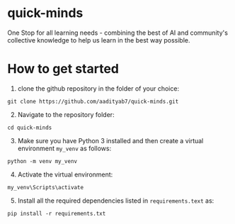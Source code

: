# quick-minds
One Stop for all learning needs - combining the best of AI and community's collective knowledge to help us learn in the best way possible.

# How to get started
1. clone the github repository in the folder of your choice:

`git clone https://github.com/aadityab7/quick-minds.git`

2. Navigate to the repository folder:

`cd quick-minds`

3. Make sure you have Python 3 installed and then create a virtual environment `my_venv` as follows:

`python -m venv my_venv`

4. Activate the virtual environment:

`my_venv\Scripts\activate`

5. Install all the required dependencies listed in `requirements.text` as:

`pip install -r requirements.txt`